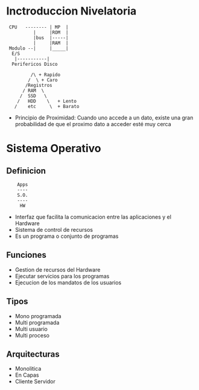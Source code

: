 # Inctroduccion Nivelatoria

```
 CPU   -------- | MP  |
          |     |ROM  |
          |bus  |-----|
          |     |RAM  |
 Modulo --|     |_____|
  E/S
   |-----------|
  Perifericos Disco
```


```
         /\ + Rapido
        /  \ + Caro
       /Registros
      / RAM  \
     /  SSD   \
    /   HDD    \   + Lento
   /    etc     \  + Barato
```

* Principio de Proximidad: Cuando uno accede a un dato, existe
  una gran probabilidad de que el proximo dato a acceder esté
  muy cerca

# Sistema Operativo

## Definicion

```
    Apps
    ----
    S.O.
    ----
     HW
```

* Interfaz que facilita la comunicacion entre las aplicaciones y
el Hardware
* Sistema de control de recursos
* Es un programa o conjunto de programas

## Funciones

* Gestion de recursos del Hardware
* Ejecutar servicios para los programas
* Ejecucion de los mandatos de los usuarios

## Tipos

* Mono programada
* Multi programada
* Multi usuario
* Multi proceso

## Arquitecturas

* Monolitica
* En Capas
* Cliente Servidor
